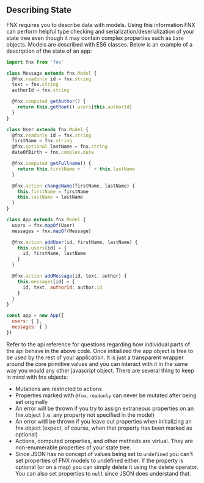 ## Describing State

FNX requires you to describe data with models. Using this information FNX can perform helpful type
checking and serialization/deserialization of your state tree even though it may contain complex
properties such as `Date` objects. Models are described with ES6 classes. Below is an example of
a description of the state of an app:

```javascript
import fnx from 'fnx'

class Message extends fnx.Model {
  @fnx.readonly id = fnx.string
  text = fnx.string
  authorId = fnx.string

  @fnx.computed getAuthor() {
    return this.getRoot().users[this.authorId]
  }
}

class User extends fnx.Model {
  @fnx.readonly id = fnx.string
  firstName = fnx.string
  @fnx.optional lastName = fnx.string
  dateOfBirth = fnx.complex.date

  @fnx.computed getFullname() {
    return this.firstName + ' ' + this.lastName
  }

  @fnx.action changeName(firstName, lastName) {
    this.firstName = firstName
    this.lastName = lastName
  }
}

class App extends fnx.Model {
  users = fnx.mapOf(User)
  messages = fnx.mapOf(Message)

  @fnx.action addUser(id, firstName, lastName) {
    this.users[id] = {
      id, firstName, lastName
    }
  }

  @fnx.action addMessage(id, text, author) {
    this.messages[id] = {
      id, text, authorId: author.id
    }
  }
}

const app = new App({
  users: { },
  messages: { }
})
```

Refer to the api reference for questions regarding how individual parts of the api behave in the above
code. Once initialized the app object is free to be used by the rest of your application. It is
just a transparent wrapper around the core primitive values and you can interact with it in the same
way you would any other javascript object. There are several thing to keep in mind with fnx objects:

- Mutations are restricted to actions
- Properties marked with `@fnx.readonly` can never be mutated after being set originally
- An error will be thrown if you try to assign extraneous properties on an fnx.object (i.e. any
property not specified in the model)
- An error witll be thrown if you leave out properties when initializing an fnx.object (expect, of
course, when that property has been marked as optional)
- Actions, computed properties, and other methods are virtual. They are non-enumerable properties
of your state tree.
- Since JSON has no concept of values being set to `undefined` you can't set properties of FNX models
to undefined either. If the property is optional (or on a map) you can simply delete it using the
delete operator. You can also set properties to `null` since JSON does understand that.
